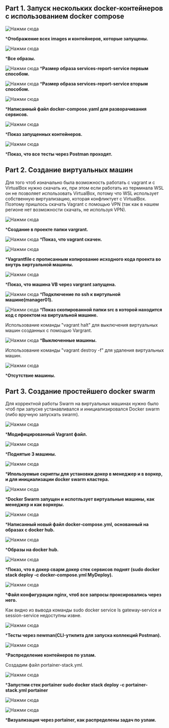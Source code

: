 ## Part 1. Запуск нескольких docker-контейнеров с использованием docker compose

![Нажми сюда](images/1_report.png)

***Отображение всех images и контейнеров, которые запущены.**

![Нажми сюда](https://i.ibb.co/mCmhsSJX/2-report.png)

***Все образы.**


![Нажми сюда](https://i.ibb.co/HTYXZf4w/3-report.png)
***Размер образа services-report-service первым способом.**


![Нажми сюда](images/4_report.png)
***Размер образа services-report-service вторым способом.**


![Нажми сюда](https://i.ibb.co/gMBxgPBf/5-report.png)

***Написанный файл docker-compose.yaml для разворачивания сервисов.**


![Нажми сюда](https://i.ibb.co/fdZ5znxK/6-report.png)

***Показ запущенных контейнеров.**


![Нажми сюда](images/7_report.png)

***Показ, что все тесты через Postman проходят.** 

## Part 2. Создание виртуальных машин

Для того чтоб изначально была возможность работать с vagrant и с VirtualBox нужно скачать их, при этом если работать из терминала WSL он не позволяет использовать VirtualBox, потому что WSL использует собственную виртуализацию, которая конфликтует с VirtualBox. Поэтому пришлось скачать Vagrant с помощью VPN (так как в нашем регионе нет возможности скачать, не используя VPN).


![Нажми сюда](images/8_report.png)

***Создание в проекте папки vargrant.**


![Нажми сюда](https://i.ibb.co/jk3HTv09/9-report.png)
***Показ, что vagrant скачен.**

![Нажми сюда](https://i.ibb.co/Hpz9Vy7q/10-report.png)

***Vagrantfile c прописанным копирование исходного кода проекта во внутрь виртуальной машины.**


![Нажми сюда](https://i.ibb.co/cXQGfrpY/11-report.png)

***Показ, что машина VB через vargrant запущена.**


![Нажми сюда](images/12_report.png)
***Подключение по ssh к виртульной машине(manager01).**


![Нажми сюда](images/13_report.png)
***Показ скопированной папки src в которой находится код с проектом на виртуальной машине.** 

Использование команды "vagrant halt" для выключения виртуальных машин созданных с помощью Vargrant.


![Нажми сюда](images/14_report.png)
***Выключенные машины.**

Использование команды "vagrant destroy -f" для удаления виртуальных машин.


![Нажми сюда](https://i.ibb.co/jvfK1pJp/15-report.png)

***Отсутствие машины.**

## Part 3. Создание простейшего docker swarm

Для корректной работы Swarm на виртуальных машинах нужно было чтоб при запуске устанавливался и инициализировался Docker swarm (либо вручную запускать swarm).

![Нажми сюда](https://i.ibb.co/7tW7HY7q/16-report.png)

***Модифицированный Vagrant файл.**

![Нажми сюда](https://i.ibb.co/whG22PYf/20-report.png)

***Поднятые 3 машины.**

![Нажми сюда](https://i.ibb.co/67c6GJp9/17-report.png)

***Ипользуемые скрипты для установки докер в менеджер и в воркер, и для инициализации docker swarm кластера.**

![Нажми сюда](https://i.ibb.co/Sw6BgkGF/21-report.png)

***Docker Swarm запущен и испотльзует виртуальные машины, как менеджер и как воркеры.**

![Нажми сюда](https://i.ibb.co/rKQht8TR/18-report.png)

***Написанный новый файл docker-compose.yml, основанный на образах с docker hub.**

![Нажми сюда](https://i.ibb.co/hJVT9p6Q/19-report.png)

***Образы на docker hub.**

![Нажми сюда](https://i.ibb.co/4wRVWf54/22-report.png)

***Показ, что в докер сварм докер стек сервисов поднят (sudo docker stack deploy -c docker-compose.yml MyDeploy).**

![Нажми сюда](https://i.ibb.co/NnkJfrNh/23-report.png)

***Файл конфигурации nginx, чтоб все запросы проксировались через него.**

Как видно из вывода команды sudo docker service ls gateway-service и session-service недоступны извне.

![Нажми сюда](https://i.ibb.co/KQ0dKp2/24-report.png)

***Тесты через newman(CLI-утилита для запуска коллекций Postman).**

![Нажми сюда](https://i.ibb.co/DffPptzS/25-report.png)

***Распределение контейнеров по узлам.**

Создадим файл portainer-stack.yml.

![Нажми сюда](https://i.ibb.co/HTwSzmSp/26-report.png)

***Запустим стек portainer sudo docker stack deploy -c portainer-stack.yml portainer**

![Нажми сюда](https://i.ibb.co/CpKTy1Qf/27-report.png)

![Нажми сюда](https://i.ibb.co/MkP7MN4p/28-report.png)

***Визуализация через portainer, как распределены задач по узлам.**
